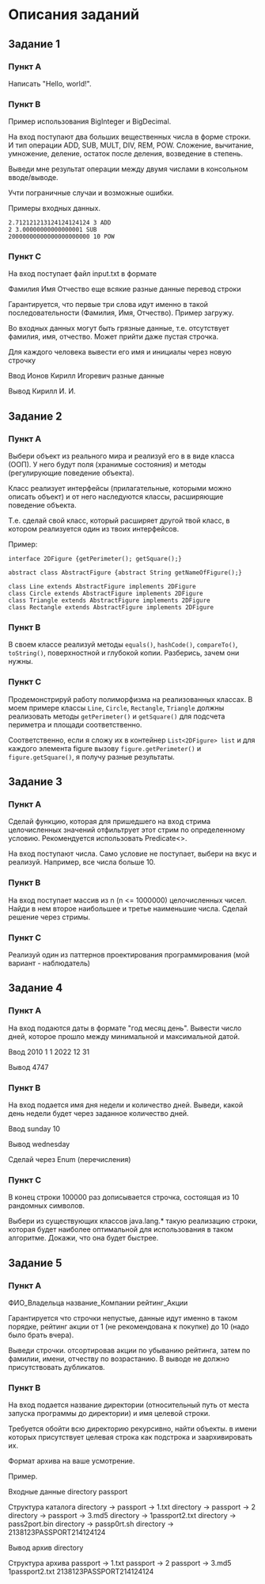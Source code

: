 # Описания заданий

## Задание 1

### Пункт A

Написать "Hello, world!".

### Пункт B

Пример использования BigInteger и BigDecimal. 

На вход поступают два больших вещественных числа в форме строки. И тип операции
ADD, SUB, MULT, DIV, REM, POW. Сложение, вычитание, умножение, деление, остаток
после деления, возведение в степень.

Выведи мне результат операции между двумя числами в консольном вводе/выводе.

Учти пограничные случаи и возможные ошибки.

Примеры входных данных.

```
2.712121213124124124124 3 ADD
2 3.00000000000000001 SUB
20000000000000000000000 10 POW 
```

### Пункт C

На вход поступает файл input.txt в формате 

Фамилия Имя Отчество еще всякие разные данные перевод строки

Гарантируется, что первые три слова идут именно в такой последовательности
(Фамилия, Имя, Отчество). Пример загружу.

Во входных данных могут быть грязные данные, т.е. отсутствует фамилия, имя,
отчество. Может прийти даже пустая строчка.

Для каждого человека вывести его имя и инициалы через новую строчку

Ввод
Ионов Кирилл Игоревич разные данные

Вывод
Кирилл И. И. 

## Задание 2

### Пункт A

Выбери объект из реального мира и реализуй его в в виде класса (ООП). У него
будут поля (хранимые состояния) и методы (регулирующие поведение объекта).

Класс реализует интерфейсы (прилагательные, которыми можно описать объект) и от
него наследуются классы, расширяющие поведение объекта.

Т.е. сделай свой класс, который расширяет другой твой класс, в котором
реализуется один из твоих интерфейсов.

Пример:

```
interface 2DFigure {getPerimeter(); getSquare();}

abstract class AbstractFigure {abstract String getNameOfFigure();}

class Line extends AbstractFigure implements 2DFigure
class Circle extends AbstractFigure implements 2DFigure
class Triangle extends AbstractFigure implements 2DFigure
class Rectangle extends AbstractFigure implements 2DFigure
```

### Пункт B

В своем классе реализуй методы `equals()`, `hashCode()`, `compareTo()`,
`toString()`, поверхностной и глубокой копии. Разберись, зачем они нужны.

### Пункт C

Продемонстрируй работу полиморфизма на реализованных классах. В моем примере
классы `Line`, `Circle`, `Rectangle`, `Triangle` должны реализовать методы
`getPerimeter()` и `getSquare()` для подсчета периметра и площади
соответственно.

Соответственно, если я сложу их в контейнер `List<2DFigure> list` и для каждого
элемента figure вызову `figure.getPerimeter()` и `figure.getSquare()`, я получу
разные результаты.


## Задание 3

### Пункт A

Сделай функцию, которая для пришедшего на вход стрима целочисленных значений
отфильтрует этот стрим по определенному условию. Рекомендуется использовать
Predicate<>.

На вход поступают числа. Само условие не поступает, выбери на вкус и реализуй.
Например, все числа больше 10.


### Пункт B

На вход поступает массив из n (n <= 1000000) целочисленных чисел. Найди в нем
второе наибольшее и третье наименьшие числа. Сделай решение через стримы.


### Пункт C

Реализуй один из паттернов проектирования программирования (мой вариант - наблюдатель)

## Задание 4

### Пункт А

На вход подаются даты в формате "год месяц день". Вывести число дней, которое
прошло между минимальной и максимальной датой.

Ввод
2010 1 1
2022 12 31

Вывод
4747

### Пункт B

На вход подается имя дня недели и количество дней. Выведи, какой день недели
будет через заданное количество дней.

Ввод
sunday 10

Вывод
wednesday

Сделай через Enum (перечисления)

### Пункт C

В конец строки 100000 раз дописывается строчка, состоящая из 10 рандомных
символов.

Выбери из существующих классов java.lang.* такую реализацию строки, которая
будет наиболее оптимальной для использования в таком алгоритме. Докажи, что она
будет быстрее. 


## Задание 5

### Пункт A

ФИО_Владельца название_Компании рейтинг_Акции

Гарантируется что строчки непустые, данные идут именно в таком порядке, рейтинг
акции от 1 (не рекомендована к покупке) до 10 (надо было брать вчера).

Выведи строчки. отсортировав акции по убыванию рейтинга, затем по фамилии,
имени, отчеству по возрастанию. В выводе не должно присутствовать дубликатов.

### Пункт B

На вход подается название директории (относительный путь от места запуска
программы до директории) и имя целевой строки. 

Требуется обойти всю директорию рекурсивно, найти объекты. в имени которых
присутствует целевая строка как подстрока и заархивировать их.

Формат архива на ваше усмотрение.

Пример.

Входные данные
directory passport

Структура каталога
directory -> passport -> 1.txt
directory -> passport -> 2
directory -> passport -> 3.md5
directory -> 1passport2.txt
directory -> pass2port.bin
directory -> passp0rt.sh
directory -> 2138123PASSPORT214124124

Вывод
архив directory

Структура архива
passport -> 1.txt
passport -> 2
passport -> 3.md5
1passport2.txt
2138123PASSPORT214124124